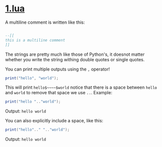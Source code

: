# [1.lua](https://github.com/C0DER11101/LUA/blob/LUATut/1.lua "Check this out")

A multiline comment is written like this:
```lua

--[[
this is a multiline comment
]]
```

The strings are pretty much like those of Python's, it doesnot matter whether you write the string withing double quotes or single quotes.

You can print multiple outputs using the `,` operator!

```lua
print("hello", "world");
```

This will print `hello$~~~~$world` notice that there is a space between `hello` and `world` to remove that space we use `..`.
Example:

```lua
print("hello ".."world");
```

Output: `hello world`

You can also explicitly include a space, like this:

```lua
print("hello".." ".."world");
```
Output: `hello world`
